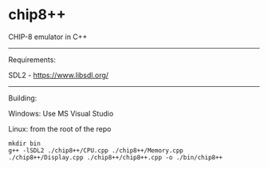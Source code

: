 # chip8++
CHIP-8 emulator in C++

---
Requirements:

  SDL2 - https://www.libsdl.org/

---
Building:

  Windows: Use MS Visual Studio
  
  Linux: from the root of the repo
    
    mkdir bin
    g++ -lSDL2 ./chip8++/CPU.cpp ./chip8++/Memory.cpp ./chip8++/Display.cpp ./chip8++/chip8++.cpp -o ./bin/chip8++
